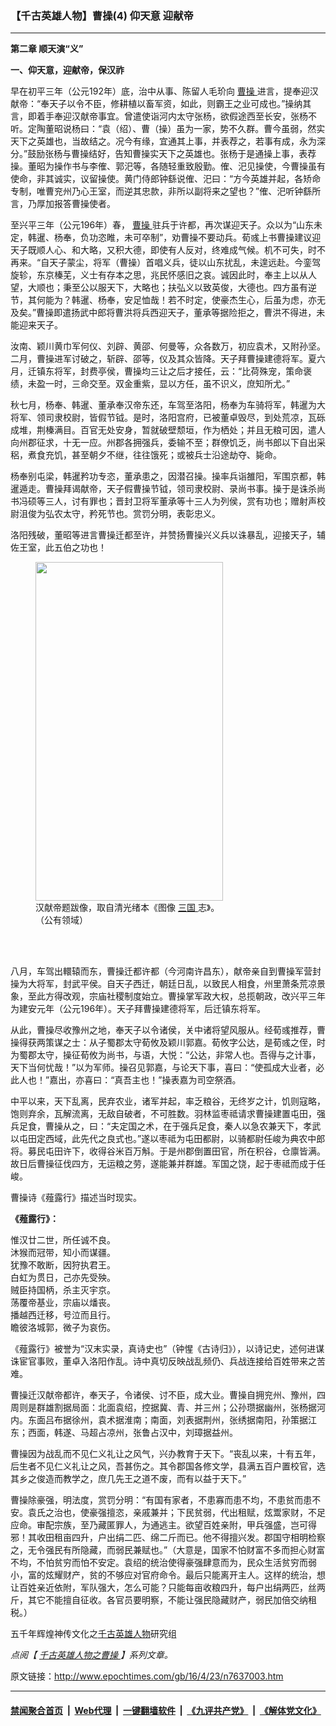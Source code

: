 ### 【千古英雄人物】曹操(4) 仰天意 迎献帝
------------------------

<p>
 <strong>
  第二章 顺天演“义”
 </strong>
</p>
<p>
 <strong>
  一、仰天意，迎献帝，保汉祚
 </strong>
</p>
<p>
 早在初平三年（公元192年）底，治中从事、陈留人毛玠向
 <a href="http://www.epochtimes.com/gb/tag/%E6%9B%B9%E6%93%8D.html">
  曹操
 </a>
 进言，提奉迎汉献帝：“奉天子以令不臣，修耕植以畜军资，如此，则霸王之业可成也。”操纳其言，即着手奉迎汉献帝事宜。曾遣使诣河内太守张杨，欲假途西至长安，张杨不听。定陶董昭说杨曰：“袁（绍）、曹（操）虽为一家，势不久群。曹今虽弱，然实天下之英雄也，当故结之。况今有缘，宜通其上事，并表荐之，若事有成，永为深分。”鼓励张杨与曹操结好，告知曹操实天下之英雄也。张杨于是通操上事，表荐操。董昭为操作书与李傕、郭汜等，各随轻重致殷勤。傕、汜见操使，今曹操虽有使命，非其诚实，议留操使。黄门侍郎钟繇说傕、汜曰：“方今英雄并起，各矫命专制，唯曹兖州乃心王室，而逆其忠款，非所以副将来之望也？”傕、汜听钟繇所言，乃厚加报答曹操使者。
</p>
<p>
 至兴平三年（公元196年）春，
 <a href="http://www.epochtimes.com/gb/tag/%E6%9B%B9%E6%93%8D.html">
  曹操
 </a>
 驻兵于许都，再次谋迎天子。众以为“山东未定，韩暹、杨奉，负功恣睢，未可卒制”，劝曹操不要动兵。荀彧上书曹操建议迎天子既顺人心、和大略，又积大德，即使有人反对，终难成气候。机不可失，时不再来。“自天子蒙尘，将军（曹操）首唱义兵，徒以山东扰乱，未遑远赴。今銮驾旋轸，东京榛芜，义士有存本之思，兆民怀感旧之哀。诚因此时，奉主上以从人望，大顺也；秉至公以服天下，大略也；扶弘义以致英俊，大德也。四方虽有逆节，其何能为？韩暹、杨奉，安足恤哉！若不时定，使豪杰生心，后虽为虑，亦无及矣。”曹操即遣扬武中郎将曹洪将兵西迎天子，董承等据险拒之，曹洪不得进，未能迎来天子。
</p>
<p>
 汝南、颖川黄巾军何仪、刘辟、黄邵、何曼等，众各数万，初应袁术，又附孙坚。二月，曹操进军讨破之，斩辟、邵等，仪及其众皆降。天子拜曹操建德将军。夏六月，迁镇东将军，封费亭侯，曹操均三让之后才接任，云：“比荷殊宠，策命褒绩，未盈一时，三命交至。双金重紫，显以方任，虽不识义，庶知所尤。”
</p>
<p>
 秋七月，杨奉、韩暹、董承奉汉帝东还，车驾至洛阳，杨奉为车骑将军，韩暹为大将军、领司隶校尉，皆假节钺。是时，洛阳宫府，已被董卓毁尽，到处荒凉，瓦砾成堆，荆榛满目。百官无处安身，暂就破壁颓垣，作为栖处；并且无粮可因，遣人向州郡征求，十无一应。州郡各拥强兵，委输不至；群僚饥乏，尚书郎以下自出采稆，煮食充饥，甚至朝夕不继，往往饿死；或被兵士沿途劫夺、毙命。
</p>
<p>
 杨奉别屯梁，韩暹矜功专恣，董承患之，因潜召操。操率兵诣雒阳，军围京都，韩暹遁走。曹操拜谒献帝，天子假曹操节钺，领司隶校尉、录尚书事。操于是诛杀尚书冯硕等三人，讨有罪也；晋封卫将军董承等十三人为列侯，赏有功也；赠射声校尉沮俊为弘农太守，矜死节也。赏罚分明，表彰忠义。
</p>
<p>
 洛阳残破，董昭等进言曹操迁都至许，并赞扬曹操兴义兵以诛暴乱，迎接天子，辅佐王室，此五伯之功也！
</p>
<figure class="wp-caption aligncenter" id="attachment_7637855" style="width: 300px">
 <a href="http://i.epochtimes.com/assets/uploads/2016/04/1604230451522669.jpg">
  <img alt="" class="wp-image-7637855 size-small" height="542" src="http://i.epochtimes.com/assets/uploads/2016/04/1604230451522669-300x542.jpg" width="300"/>
 </a>
 <br/><figcaption class="wp-caption-text">
  汉献帝题跋像，取自清光绪本《图像
  <a href="http://www.epochtimes.com/gb/tag/%E4%B8%89%E5%9B%BD.html">
   三国
  </a>
  志》。（公有领域）
 </figcaption><br/>
</figure><br/>
<p>
 八月，车驾出轘辕而东，曹操迁都许都（今河南许昌东），献帝亲自到曹操军营封操为大将军，封武平侯。自天子西迁，朝廷日乱，以致民人相食，州里萧条荒凉景象，至此方得改观，宗庙社稷制度始立。曹操掌军政大权，总揽朝政，改兴平三年为建安元年（公元196年）。天子拜曹操建德将军，后迁镇东将军。
</p>
<p>
 从此，曹操尽收豫州之地，奉天子以令诸侯，关中诸将望风服从。经荀彧推荐，曹操得获两策谋之士：从子蜀郡太守荀攸及颖川郭嘉。荀攸字公达，是荀彧之侄，时为蜀郡太守，操征荀攸为尚书，与语，大悦：“公达，非常人也。吾得与之计事，天下当何忧哉！”以为军师。操召见郭嘉，与论天下事，喜曰：“使孤成大业者，必此人也！”嘉出，亦喜曰：“真吾主也！”操表嘉为司空祭酒。
</p>
<p>
 中平以来，天下乱离，民弃农业，诸军并起，率乏粮谷，无终岁之计，饥则寇略，饱则弃余，瓦解流离，无敌自破者，不可胜数。羽林监枣祗请求曹操建置屯田，强兵足食，曹操从之，曰：“夫定国之术，在于强兵足食，秦人以急农兼天下，孝武以屯田定西域，此先代之良式也。”遂以枣祗为屯田都尉，以骑都尉任峻为典农中郎将。募民屯田许下，收得谷米百万斛。于是州郡倒置田官，所在积谷，仓廪皆满。故日后曹操征伐四方，无运粮之劳，遂能兼并群雄。军国之饶，起于枣祗而成于任峻。
</p>
<p>
 曹操诗《薤露行》描述当时现实。
</p>
<p>
 <strong>
  《薤露行》：
 </strong>
</p>
<p>
 惟汉廿二世，所任诚不良。
 <br/>
 沐猴而冠带，知小而谋疆。
 <br/>
 犹豫不敢断，因狩执君王。
 <br/>
 白虹为贯日，己亦先受殃。
 <br/>
 贼臣持国柄，杀主灭宇京。
 <br/>
 荡覆帝基业，宗庙以燔丧。
 <br/>
 播越西迁移，号泣而且行。
 <br/>
 瞻彼洛城郭，微子为哀伤。
</p>
<p>
 《薤露行》被誉为“汉末实录，真诗史也”（钟惺《古诗归》），以诗记史，述何进谋诛宦官事败，董卓入洛阳作乱。诗中真切反映战乱频仍、兵战连接给百姓带来之苦难。
</p>
<p>
 曹操迁汉献帝都许，奉天子，令诸侯、讨不臣，成大业。曹操自拥兖州、豫州，四周则是群雄割据局面：北面袁绍，控据冀、青、并三州；公孙瓒据幽州，张杨据河内。东面吕布据徐州，袁术据淮南；南面，刘表据荆州，张绣据南阳，孙策据江东；西面，韩遂、马超占凉州，张鲁占汉中，刘璋据益州。
</p>
<p>
 曹操因为战乱而不见仁义礼让之风气，兴办教育于天下。“丧乱以来，十有五年，后生者不见仁义礼让之风，吾甚伤之。其令郡国各修文学，县满五百户置校官，选其乡之俊造而教学之，庶几先王之道不废，而有以益于天下。”
</p>
<p>
 曹操除豪强，明法度，赏罚分明：“有国有家者，不患寡而患不均，不患贫而患不安。袁氏之治也，使豪强擅恣，亲戚兼并；下民贫弱，代出租赋，炫鬻家财，不足应命。审配宗族，至乃藏匿罪人，为通逃主。欲望百姓亲附，甲兵强盛，岂可得邪！其收田租亩四升，户出绢二匹、绵二斤而已。他不得擅兴发。郡国守相明检察之，无令强民有所隐藏，而弱民兼赋也。”（大意是，国家不怕财富不多而担心财富不均，不怕贫穷而怕不安定。袁绍的统治使得豪强肆意而为，民众生活贫穷而弱小，富的炫耀财产，贫的不够应对官府命令。最后只能离开主人。这样的统治，想让百姓亲近依附，军队强大，怎么可能？只能每亩收粮四升，每户出绢两匹，丝两斤，其它不能擅自征收。各官员要明察，不能让强民隐藏财产，弱民加倍交纳租税。）
</p>
<pre>五千年辉煌神传文化之<a href="http://www.epochtimes.com/gb/tag/%E5%8D%83%E5%8F%A4%E8%8B%B1%E9%9B%84%E4%BA%BA%E7%89%A9.html">千古英雄人物</a>研究组</pre>
<p>
 <em>
  点阅【
  <a href="http://www.epochtimes.com/gb/tag/%E5%8D%83%E5%8F%A4%E8%8B%B1%E9%9B%84%E4%BA%BA%E7%89%A9%E4%B9%8B%E6%9B%B9%E6%93%8D.html" rel="noopener noreferrer" target="_blank">
   千古英雄人物之曹操
  </a>
  】系列文章。
 </em>
</p>

原文链接：http://www.epochtimes.com/gb/16/4/23/n7637003.htm


------------------------
#### [禁闻聚合首页](https://github.com/gfw-breaker/banned-news/blob/master/README.md) &nbsp;|&nbsp; [Web代理](https://github.com/gfw-breaker/open-proxy/blob/master/README.md) &nbsp;|&nbsp; [一键翻墙软件](https://github.com/gfw-breaker/nogfw/blob/master/README.md) &nbsp;|&nbsp; [《九评共产党》](https://github.com/gfw-breaker/9ping.md/blob/master/README.md#九评之一评共产党是什么) &nbsp;|&nbsp; [《解体党文化》](https://github.com/gfw-breaker/jtdwh.md/blob/master/README.md#绪论)